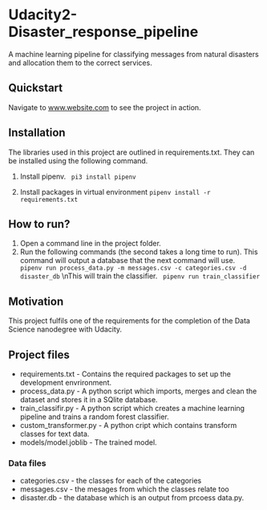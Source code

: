 # Udacity2-Disaster_response_pipeline
A machine learning pipeline for classifying messages from natural disasters and allocation them to the correct services.

## Quickstart

Navigate to www.website.com to see the project in action.
 
## Installation

The libraries used in this project are outlined in requirements.txt. They can be installed using the following command.

1. Install pipenv.
``` pi3 install pipenv```

2. Install packages in virtual environment
```pipenv install -r requirements.txt```

## How to run?
1. Open a command line in the project folder.
2. Run the following commands (the second takes a long time to run).
This command will output a database that the next command will use.
``` pipenv run process_data.py -m messages.csv -c categories.csv -d disaster_db```
\nThis will train the classifier.
``` pipenv run train_classifier```

## Motivation

This project fulfils one of the requirements for the completion of the Data Science nanodegree with Udacity. 

## Project files

- requirements.txt - Contains the required packages to set up the development envrironment.
- process_data.py - A python script which imports, merges and clean the dataset and stores it in a SQlite database.
- train_classifir.py - A python script which creates a machine learning pipeline and trains a random forest classifier.
- custom_transformer.py - A python cript which contains transform classes for text data.
- models/model.joblib - The trained model.

### Data files
- categories.csv - the classes for each of the categories
- messages.csv - the mesages from which the classes relate too
- disaster.db - the database which is an output from prcoess data.py.



